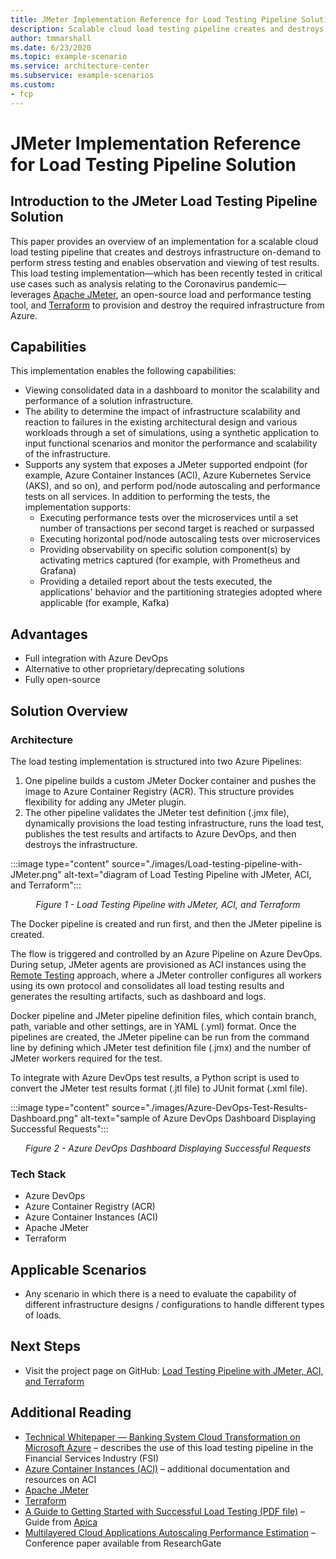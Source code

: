 ```yaml
---
title: JMeter Implementation Reference for Load Testing Pipeline Solution
description: Scalable cloud load testing pipeline creates and destroys infrastructure on-demand for stress testing
author: tmmarshall
ms.date: 6/23/2020
ms.topic: example-scenario
ms.service: architecture-center
ms.subservice: example-scenarios
ms.custom:
- fcp
---
```


# JMeter Implementation Reference for Load Testing Pipeline Solution

## Introduction to the JMeter Load Testing Pipeline Solution

This paper provides an overview of an implementation for a scalable cloud load testing pipeline that creates and destroys infrastructure on-demand to perform stress testing and enables observation and viewing of test results. This load testing implementation—which has been recently tested in critical use cases such as analysis relating to the Coronavirus pandemic—leverages [Apache JMeter](https://jmeter.apache.org/), an open-source load and performance testing tool, and [Terraform](https://www.terraform.io/) to provision and destroy the required infrastructure from Azure.

## Capabilities

This implementation enables the following capabilities:

* Viewing consolidated data in a dashboard to monitor the scalability and performance of a solution infrastructure.
* The ability to determine the impact of infrastructure scalability and reaction to failures in the existing architectural design and various workloads through a set of simulations, using a synthetic application to input functional scenarios and monitor the performance and scalability of the infrastructure.
* Supports any system that exposes a JMeter supported endpoint (for example, Azure Container Instances (ACI), Azure Kubernetes Service (AKS), and so on), and perform pod/node autoscaling and performance tests on all services. In addition to performing the tests, the implementation supports:
  * Executing performance tests over the microservices until a set number of transactions per second target is reached or surpassed
  * Executing horizontal pod/node autoscaling tests over microservices
  * Providing observability on specific solution component(s) by activating metrics captured (for example, with Prometheus and Grafana)
  * Providing a detailed report about the tests executed, the applications' behavior and the partitioning strategies adopted where applicable (for example, Kafka)

## Advantages

* Full integration with Azure DevOps
* Alternative to other proprietary/deprecating solutions
* Fully open-source

## Solution Overview

### Architecture

The load testing implementation is structured into two Azure Pipelines:

1. One pipeline builds a custom JMeter Docker container and pushes the image to Azure Container Registry (ACR). This structure provides flexibility for adding any JMeter plugin.
1. The other pipeline validates the JMeter test definition (.jmx file), dynamically provisions the load testing infrastructure, runs the load test, publishes the test results and artifacts to Azure DevOps, and then destroys the infrastructure.

:::image type="content" source="./images/Load-testing-pipeline-with-JMeter.png" alt-text="diagram of Load Testing Pipeline with JMeter, ACI, and Terraform":::

<p style="text-align:center;font-style:italic;">Figure 1 - Load Testing Pipeline with JMeter, ACI, and Terraform</p>

The Docker pipeline is created and run first, and then the JMeter pipeline is created.

The flow is triggered and controlled by an Azure Pipeline on Azure DevOps. During setup, JMeter agents are provisioned as ACI instances using the [Remote Testing](https://jmeter.apache.org/usermanual/remote-test.html) approach, where a JMeter controller configures all workers using its own protocol and consolidates all load testing results and generates the resulting artifacts, such as dashboard and logs.

Docker pipeline and JMeter pipeline definition files, which contain branch, path, variable and other settings, are in YAML (.yml) format. Once the pipelines are created, the JMeter pipeline can be run from the command line by defining which JMeter test definition file (.jmx) and the number of JMeter workers required for the test.

To integrate with Azure DevOps test results, a Python script is used to convert the JMeter test results format (.jtl file) to JUnit format (.xml file).

:::image type="content" source="./images/Azure-DevOps-Test-Results-Dashboard.png" alt-text="sample of Azure DevOps Dashboard Displaying Successful Requests":::

<p style="text-align:center;font-style:italic;">Figure 2 - Azure DevOps Dashboard Displaying Successful Requests</p>

### Tech Stack

* Azure DevOps
* Azure Container Registry (ACR)
* Azure Container Instances (ACI)
* Apache JMeter
* Terraform

## Applicable Scenarios

* Any scenario in which there is a need to evaluate the capability of different infrastructure designs / configurations to handle different types of loads.

## Next Steps

* Visit the project page on GitHub: [Load Testing Pipeline with JMeter, ACI, and Terraform](https://github.com/Azure-Samples/jmeter-aci-terraform)

## Additional Reading

* [Technical Whitepaper — Banking System Cloud Transformation on Microsoft Azure](banking-system-cloud-transformation.md)  – describes the use of this load testing pipeline in the Financial Services Industry (FSI)
* [Azure Container Instances (ACI)](https://azure.microsoft.com/services/container-instances/#documentation) – additional documentation and resources on ACI
* [Apache JMeter](https://jmeter.apache.org/)
* [Terraform](https://www.terraform.io/)
* [A Guide to Getting Started with Successful Load Testing (PDF file)](https://www.proxy-sniffer.com/en/doc/LoadTestKnowHowEN.pdf) – Guide from [Apica](https://www.proxy-sniffer.com/)
* [Multilayered Cloud Applications Autoscaling Performance Estimation](https://www.researchgate.net/publication/323791761_Multilayered_Cloud_Applications_Autoscaling_Performance_Estimation) – Conference paper available from ResearchGate